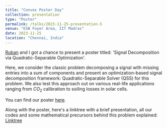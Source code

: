 ```yaml
---
title: "Convex Poster Day"
collection: presentation
type: "Poster"
permalink: /talks/2023-11-25-presentation-5
venue: "ESB Foyer Area, IIT Madras"
date: 2023-11-25
location: "Chennai, India"
---
```


[Ruban](https://github.com/Ruban-VP) and I got a chance to present a poster titled: 'Signal Decomposition via Quadratic-Separable Optimization'. 

Here, we consider the classic problem decomposing a signal with missing entries into a sum of components and present an optimization-based signal decomposition framework:
Quadratic-Separable Solver (QSS) for this problem. We also test this approach out on various real-life applications ranging from $CO_2$ calibration to soiling losses in solar cells. 

You can find our poster [here](https://drive.google.com/file/d/1NqfXpyX_p350oUgFzXYFdyLnUd2P2jMs/view).

Along with the poster, here's a linktree with a brief presentation, all our codes and some mathematical precursors behind this problem explained:
[Linktree](https://linktr.ee/aquantumreality3001)
